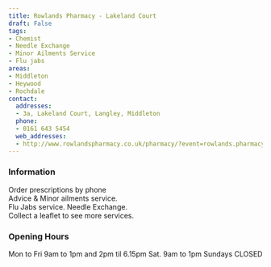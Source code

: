 ```yaml
---
title: Rowlands Pharmacy - Lakeland Court
draft: False
tags:
- Chemist
- Needle Exchange
- Minor Ailments Service
- Flu jabs
areas:
- Middleton
- Heywood
- Rochdale
contact:
  addresses:
  - 3a, Lakeland Court, Langley, Middleton
  phone:
  - 0161 643 5454
  web_addresses:
  - http://www.rowlandspharmacy.co.uk/pharmacy/?event=rowlands.pharmacyfront.pharmacy.search&postcode=Middleton
---
```


### Information
Order prescriptions by phone   
Advice & Minor ailments service.   
Flu Jabs service.    Needle Exchange.   
Collect a leaflet to see more services.


### Opening Hours
Mon to Fri  9am to 1pm and 2pm til 6.15pm
Sat. 9am to 1pm
Sundays  CLOSED
